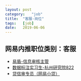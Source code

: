 ```yaml
---
layout:	post
category:	"job"
title:	"客服-岗位"
tags:	[job]
date:	2019-06-06
---
```

## 网易内推职位类别：客服
- [易盾-信息审核主管](http://mobile.bole.netease.com/bole/boleDetail?id=15975&employeeId=346f03c3cda5f04c&key=all)
- [数据标注实习生-杭州研究院822](http://mobile.bole.netease.com/bole/boleDetail?id=12526&employeeId=346f03c3cda5f04c&key=all)
- [贷信审专员（网易小贷）](http://mobile.bole.netease.com/bole/boleDetail?id=955&employeeId=346f03c3cda5f04c&key=all)
